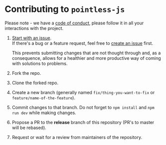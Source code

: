 # Contributing to `pointless-js`

Please note - we have a [code of conduct](./CODE_OF_CONDUCT.md),
please follow it in all your interactions with the project.

1. [Start with an issue](https://github.com/raiondesu-experiments/pointless-js/issues/new/choose).\
   If there's a bug or a feature request, feel free to [create an issue](https://github.com/raiondesu-experiments/pointless-js/issues/new/choose) first.

   This prevents submitting changes that are not thought through and, as a consequence, allows for a healthier and more productive way of coming with solutions to problems.

2. Fork the repo.
3. Clone the forked repo.
4. Create a new branch (generally named `fix/thing-you-want-to-fix` or `feature/name-of-the-feature`).
5. Commit changes to that branch.
   Do not forget to `npm install` and `npm run dev` while making changes.
6. Propose a PR to the **release** branch of this repository (PR's to master will be rebased).
7. Request or wait for a review from maintainers of the repository.
